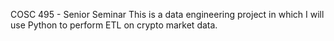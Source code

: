 COSC 495 - Senior Seminar
This is a data engineering project in which I will use Python to perform ETL on crypto market data. 